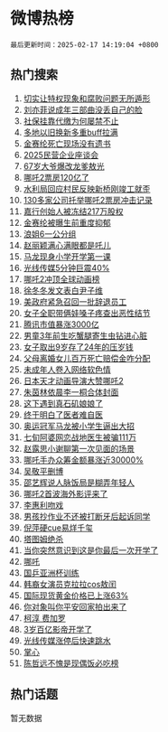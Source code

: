 # 微博热榜

`最后更新时间：2025-02-17 14:19:04 +0800`

## 热门搜索

1. [切实让特权现象和腐败问题无所遁形](https://m.weibo.cn/search?containerid=100103type%3D1%26t%3D10%26q%3D%23%E5%88%87%E5%AE%9E%E8%AE%A9%E7%89%B9%E6%9D%83%E7%8E%B0%E8%B1%A1%E5%92%8C%E8%85%90%E8%B4%A5%E9%97%AE%E9%A2%98%E6%97%A0%E6%89%80%E9%81%81%E5%BD%A2%23&stream_entry_id=51&isnewpage=1&extparam=seat%3D1%26stream_entry_id%3D51%26c_type%3D51%26pos%3D0%26cate%3D10103%26filter_type%3Drealtimehot%26dgr%3D0%26q%3D%2523%25E5%2588%2587%25E5%25AE%259E%25E8%25AE%25A9%25E7%2589%25B9%25E6%259D%2583%25E7%258E%25B0%25E8%25B1%25A1%25E5%2592%258C%25E8%2585%2590%25E8%25B4%25A5%25E9%2597%25AE%25E9%25A2%2598%25E6%2597%25A0%25E6%2589%2580%25E9%2581%2581%25E5%25BD%25A2%2523%26display_time%3D1739773143%26pre_seqid%3D17397731432790349841509)
1. [刘亦菲说成年三部曲没丢自己的脸](https://m.weibo.cn/search?containerid=100103type%3D1%26t%3D10%26q%3D%23%E5%88%98%E4%BA%A6%E8%8F%B2%E8%AF%B4%E6%88%90%E5%B9%B4%E4%B8%89%E9%83%A8%E6%9B%B2%E6%B2%A1%E4%B8%A2%E8%87%AA%E5%B7%B1%E7%9A%84%E8%84%B8%23&stream_entry_id=31&isnewpage=1&extparam=seat%3D1%26band_rank%3D1%26c_type%3D31%26pos%3D0%26cate%3D5001%26stream_entry_id%3D31%26lcate%3D5001%26realpos%3D1%26flag%3D1%26q%3D%2523%25E5%2588%2598%25E4%25BA%25A6%25E8%258F%25B2%25E8%25AF%25B4%25E6%2588%2590%25E5%25B9%25B4%25E4%25B8%2589%25E9%2583%25A8%25E6%259B%25B2%25E6%25B2%25A1%25E4%25B8%25A2%25E8%2587%25AA%25E5%25B7%25B1%25E7%259A%2584%25E8%2584%25B8%2523%26dgr%3D0%26filter_type%3Drealtimehot%26display_time%3D1739773143%26pre_seqid%3D17397731432790349841509)
1. [社保挂靠代缴为何屡禁不止](https://m.weibo.cn/search?containerid=100103type%3D1%26t%3D10%26q%3D%23%E7%A4%BE%E4%BF%9D%E6%8C%82%E9%9D%A0%E4%BB%A3%E7%BC%B4%E4%B8%BA%E4%BD%95%E5%B1%A1%E7%A6%81%E4%B8%8D%E6%AD%A2%23&stream_entry_id=31&isnewpage=1&extparam=seat%3D1%26band_rank%3D2%26c_type%3D31%26pos%3D1%26cate%3D5001%26stream_entry_id%3D31%26lcate%3D5001%26realpos%3D2%26flag%3D0%26q%3D%2523%25E7%25A4%25BE%25E4%25BF%259D%25E6%258C%2582%25E9%259D%25A0%25E4%25BB%25A3%25E7%25BC%25B4%25E4%25B8%25BA%25E4%25BD%2595%25E5%25B1%25A1%25E7%25A6%2581%25E4%25B8%258D%25E6%25AD%25A2%2523%26dgr%3D0%26filter_type%3Drealtimehot%26display_time%3D1739773143%26pre_seqid%3D17397731432790349841509)
1. [多地以旧换新多重buff拉满](https://m.weibo.cn/search?containerid=100103type%3D1%26t%3D10%26q%3D%23%E5%A4%9A%E5%9C%B0%E4%BB%A5%E6%97%A7%E6%8D%A2%E6%96%B0%E5%A4%9A%E9%87%8Dbuff%E6%8B%89%E6%BB%A1%23&stream_entry_id=31&isnewpage=1&extparam=seat%3D1%26band_rank%3D3%26c_type%3D31%26pos%3D2%26cate%3D5001%26stream_entry_id%3D31%26lcate%3D5001%26realpos%3D3%26flag%3D0%26q%3D%2523%25E5%25A4%259A%25E5%259C%25B0%25E4%25BB%25A5%25E6%2597%25A7%25E6%258D%25A2%25E6%2596%25B0%25E5%25A4%259A%25E9%2587%258Dbuff%25E6%258B%2589%25E6%25BB%25A1%2523%26dgr%3D0%26filter_type%3Drealtimehot%26display_time%3D1739773143%26pre_seqid%3D17397731432790349841509)
1. [金赛纶死亡现场没有遗书](https://m.weibo.cn/search?containerid=100103type%3D1%26t%3D10%26q%3D%23%E9%87%91%E8%B5%9B%E7%BA%B6%E6%AD%BB%E4%BA%A1%E7%8E%B0%E5%9C%BA%E6%B2%A1%E6%9C%89%E9%81%97%E4%B9%A6%23&stream_entry_id=31&isnewpage=1&extparam=seat%3D1%26band_rank%3D4%26c_type%3D31%26pos%3D3%26cate%3D5001%26stream_entry_id%3D31%26lcate%3D5001%26realpos%3D4%26flag%3D1%26q%3D%2523%25E9%2587%2591%25E8%25B5%259B%25E7%25BA%25B6%25E6%25AD%25BB%25E4%25BA%25A1%25E7%258E%25B0%25E5%259C%25BA%25E6%25B2%25A1%25E6%259C%2589%25E9%2581%2597%25E4%25B9%25A6%2523%26dgr%3D0%26filter_type%3Drealtimehot%26display_time%3D1739773143%26pre_seqid%3D17397731432790349841509)
1. [2025民营企业座谈会](https://m.weibo.cn/search?containerid=100103type%3D1%26t%3D10%26q%3D%232025%E6%B0%91%E8%90%A5%E4%BC%81%E4%B8%9A%E5%BA%A7%E8%B0%88%E4%BC%9A%23&stream_entry_id=31&isnewpage=1&extparam=seat%3D1%26band_rank%3D5%26c_type%3D31%26pos%3D4%26cate%3D5001%26stream_entry_id%3D31%26lcate%3D5001%26realpos%3D5%26flag%3D0%26q%3D%25232025%25E6%25B0%2591%25E8%2590%25A5%25E4%25BC%2581%25E4%25B8%259A%25E5%25BA%25A7%25E8%25B0%2588%25E4%25BC%259A%2523%26dgr%3D0%26filter_type%3Drealtimehot%26display_time%3D1739773143%26pre_seqid%3D17397731432790349841509)
1. [67岁大爷爆改龙爹敖光](https://m.weibo.cn/search?containerid=100103type%3D1%26t%3D10%26q%3D%2367%E5%B2%81%E5%A4%A7%E7%88%B7%E7%88%86%E6%94%B9%E9%BE%99%E7%88%B9%E6%95%96%E5%85%89%23&stream_entry_id=31&isnewpage=1&extparam=seat%3D1%26band_rank%3D6%26c_type%3D31%26pos%3D5%26cate%3D5001%26stream_entry_id%3D31%26lcate%3D5001%26realpos%3D6%26flag%3D0%26q%3D%252367%25E5%25B2%2581%25E5%25A4%25A7%25E7%2588%25B7%25E7%2588%2586%25E6%2594%25B9%25E9%25BE%2599%25E7%2588%25B9%25E6%2595%2596%25E5%2585%2589%2523%26dgr%3D0%26filter_type%3Drealtimehot%26display_time%3D1739773143%26pre_seqid%3D17397731432790349841509)
1. [哪吒2票房120亿了](https://m.weibo.cn/search?containerid=100103type%3D1%26t%3D10%26q%3D%23%E5%93%AA%E5%90%922%E7%A5%A8%E6%88%BF120%E4%BA%BF%E4%BA%86%23&stream_entry_id=31&isnewpage=1&extparam=seat%3D1%26band_rank%3D7%26c_type%3D31%26pos%3D6%26cate%3D5001%26stream_entry_id%3D31%26lcate%3D5001%26realpos%3D7%26flag%3D2%26q%3D%2523%25E5%2593%25AA%25E5%2590%25922%25E7%25A5%25A8%25E6%2588%25BF120%25E4%25BA%25BF%25E4%25BA%2586%2523%26dgr%3D0%26filter_type%3Drealtimehot%26display_time%3D1739773143%26pre_seqid%3D17397731432790349841509)
1. [水利局回应村民反映新桥刚竣工就歪](https://m.weibo.cn/search?containerid=100103type%3D1%26t%3D10%26q%3D%23%E6%B0%B4%E5%88%A9%E5%B1%80%E5%9B%9E%E5%BA%94%E6%9D%91%E6%B0%91%E5%8F%8D%E6%98%A0%E6%96%B0%E6%A1%A5%E5%88%9A%E7%AB%A3%E5%B7%A5%E5%B0%B1%E6%AD%AA%23&stream_entry_id=31&isnewpage=1&extparam=seat%3D1%26band_rank%3D8%26c_type%3D31%26pos%3D7%26cate%3D5001%26stream_entry_id%3D31%26lcate%3D5001%26realpos%3D8%26flag%3D1%26q%3D%2523%25E6%25B0%25B4%25E5%2588%25A9%25E5%25B1%2580%25E5%259B%259E%25E5%25BA%2594%25E6%259D%2591%25E6%25B0%2591%25E5%258F%258D%25E6%2598%25A0%25E6%2596%25B0%25E6%25A1%25A5%25E5%2588%259A%25E7%25AB%25A3%25E5%25B7%25A5%25E5%25B0%25B1%25E6%25AD%25AA%2523%26dgr%3D0%26filter_type%3Drealtimehot%26display_time%3D1739773143%26pre_seqid%3D17397731432790349841509)
1. [130多家公司托举哪吒2票房冲击记录](https://m.weibo.cn/search?containerid=100103type%3D1%26t%3D10%26q%3D%23130%E5%A4%9A%E5%AE%B6%E5%85%AC%E5%8F%B8%E6%89%98%E4%B8%BE%E5%93%AA%E5%90%922%E7%A5%A8%E6%88%BF%E5%86%B2%E5%87%BB%E8%AE%B0%E5%BD%95%23&stream_entry_id=31&isnewpage=1&extparam=seat%3D1%26band_rank%3D9%26c_type%3D31%26pos%3D8%26cate%3D5001%26stream_entry_id%3D31%26lcate%3D5001%26realpos%3D9%26flag%3D0%26q%3D%2523130%25E5%25A4%259A%25E5%25AE%25B6%25E5%2585%25AC%25E5%258F%25B8%25E6%2589%2598%25E4%25B8%25BE%25E5%2593%25AA%25E5%2590%25922%25E7%25A5%25A8%25E6%2588%25BF%25E5%2586%25B2%25E5%2587%25BB%25E8%25AE%25B0%25E5%25BD%2595%2523%26dgr%3D0%26filter_type%3Drealtimehot%26display_time%3D1739773143%26pre_seqid%3D17397731432790349841509)
1. [嘉行创始人被冻结217万股权](https://m.weibo.cn/search?containerid=100103type%3D1%26t%3D10%26q%3D%23%E5%98%89%E8%A1%8C%E5%88%9B%E5%A7%8B%E4%BA%BA%E8%A2%AB%E5%86%BB%E7%BB%93217%E4%B8%87%E8%82%A1%E6%9D%83%23&stream_entry_id=31&isnewpage=1&extparam=seat%3D1%26band_rank%3D10%26c_type%3D31%26pos%3D9%26cate%3D5001%26stream_entry_id%3D31%26lcate%3D5001%26realpos%3D10%26flag%3D0%26q%3D%2523%25E5%2598%2589%25E8%25A1%258C%25E5%2588%259B%25E5%25A7%258B%25E4%25BA%25BA%25E8%25A2%25AB%25E5%2586%25BB%25E7%25BB%2593217%25E4%25B8%2587%25E8%2582%25A1%25E6%259D%2583%2523%26dgr%3D0%26filter_type%3Drealtimehot%26display_time%3D1739773143%26pre_seqid%3D17397731432790349841509)
1. [金赛纶被曝生前重度抑郁](https://m.weibo.cn/search?containerid=100103type%3D1%26t%3D10%26q%3D%23%E9%87%91%E8%B5%9B%E7%BA%B6%E8%A2%AB%E6%9B%9D%E7%94%9F%E5%89%8D%E9%87%8D%E5%BA%A6%E6%8A%91%E9%83%81%23&stream_entry_id=31&isnewpage=1&extparam=seat%3D1%26band_rank%3D11%26c_type%3D31%26pos%3D10%26cate%3D5001%26stream_entry_id%3D31%26lcate%3D5001%26realpos%3D11%26flag%3D2%26q%3D%2523%25E9%2587%2591%25E8%25B5%259B%25E7%25BA%25B6%25E8%25A2%25AB%25E6%259B%259D%25E7%2594%259F%25E5%2589%258D%25E9%2587%258D%25E5%25BA%25A6%25E6%258A%2591%25E9%2583%2581%2523%26dgr%3D0%26filter_type%3Drealtimehot%26display_time%3D1739773143%26pre_seqid%3D17397731432790349841509)
1. [浪姐6一公分组](https://m.weibo.cn/search?containerid=100103type%3D1%26t%3D10%26q%3D%23%E6%B5%AA%E5%A7%906%E4%B8%80%E5%85%AC%E5%88%86%E7%BB%84%23&stream_entry_id=31&isnewpage=1&extparam=seat%3D1%26band_rank%3D12%26c_type%3D31%26pos%3D11%26cate%3D5001%26stream_entry_id%3D31%26lcate%3D5001%26realpos%3D12%26flag%3D1%26q%3D%2523%25E6%25B5%25AA%25E5%25A7%25906%25E4%25B8%2580%25E5%2585%25AC%25E5%2588%2586%25E7%25BB%2584%2523%26dgr%3D0%26filter_type%3Drealtimehot%26display_time%3D1739773143%26pre_seqid%3D17397731432790349841509)
1. [赵丽颖满心满眼都是吒儿](https://m.weibo.cn/search?containerid=100103type%3D1%26t%3D10%26q%3D%23%E8%B5%B5%E4%B8%BD%E9%A2%96%E6%BB%A1%E5%BF%83%E6%BB%A1%E7%9C%BC%E9%83%BD%E6%98%AF%E5%90%92%E5%84%BF%23&stream_entry_id=31&isnewpage=1&extparam=seat%3D1%26band_rank%3D13%26c_type%3D31%26pos%3D12%26cate%3D5001%26stream_entry_id%3D31%26lcate%3D5001%26realpos%3D13%26flag%3D0%26q%3D%2523%25E8%25B5%25B5%25E4%25B8%25BD%25E9%25A2%2596%25E6%25BB%25A1%25E5%25BF%2583%25E6%25BB%25A1%25E7%259C%25BC%25E9%2583%25BD%25E6%2598%25AF%25E5%2590%2592%25E5%2584%25BF%2523%26dgr%3D0%26filter_type%3Drealtimehot%26display_time%3D1739773143%26pre_seqid%3D17397731432790349841509)
1. [马龙现身小学开学第一课](https://m.weibo.cn/search?containerid=100103type%3D1%26t%3D10%26q%3D%23%E9%A9%AC%E9%BE%99%E7%8E%B0%E8%BA%AB%E5%B0%8F%E5%AD%A6%E5%BC%80%E5%AD%A6%E7%AC%AC%E4%B8%80%E8%AF%BE%23&stream_entry_id=31&isnewpage=1&extparam=seat%3D1%26band_rank%3D14%26c_type%3D31%26pos%3D13%26cate%3D5001%26stream_entry_id%3D31%26lcate%3D5001%26realpos%3D14%26flag%3D1%26q%3D%2523%25E9%25A9%25AC%25E9%25BE%2599%25E7%258E%25B0%25E8%25BA%25AB%25E5%25B0%258F%25E5%25AD%25A6%25E5%25BC%2580%25E5%25AD%25A6%25E7%25AC%25AC%25E4%25B8%2580%25E8%25AF%25BE%2523%26dgr%3D0%26filter_type%3Drealtimehot%26display_time%3D1739773143%26pre_seqid%3D17397731432790349841509)
1. [光线传媒5分钟巨震40%](https://m.weibo.cn/search?containerid=100103type%3D1%26t%3D10%26q%3D%23%E5%85%89%E7%BA%BF%E4%BC%A0%E5%AA%925%E5%88%86%E9%92%9F%E5%B7%A8%E9%9C%8740%25%23&stream_entry_id=31&isnewpage=1&extparam=seat%3D1%26band_rank%3D15%26c_type%3D31%26pos%3D14%26cate%3D5001%26stream_entry_id%3D31%26lcate%3D5001%26realpos%3D15%26flag%3D2%26q%3D%2523%25E5%2585%2589%25E7%25BA%25BF%25E4%25BC%25A0%25E5%25AA%25925%25E5%2588%2586%25E9%2592%259F%25E5%25B7%25A8%25E9%259C%258740%2525%2523%26dgr%3D0%26filter_type%3Drealtimehot%26display_time%3D1739773143%26pre_seqid%3D17397731432790349841509)
1. [哪吒2冲顶全球动画榜](https://m.weibo.cn/search?containerid=100103type%3D1%26t%3D10%26q%3D%23%E5%93%AA%E5%90%922%E5%86%B2%E9%A1%B6%E5%85%A8%E7%90%83%E5%8A%A8%E7%94%BB%E6%A6%9C%23&stream_entry_id=31&isnewpage=1&extparam=seat%3D1%26band_rank%3D16%26c_type%3D31%26pos%3D15%26cate%3D5001%26stream_entry_id%3D31%26lcate%3D5001%26realpos%3D16%26flag%3D2%26q%3D%2523%25E5%2593%25AA%25E5%2590%25922%25E5%2586%25B2%25E9%25A1%25B6%25E5%2585%25A8%25E7%2590%2583%25E5%258A%25A8%25E7%2594%25BB%25E6%25A6%259C%2523%26dgr%3D0%26filter_type%3Drealtimehot%26display_time%3D1739773143%26pre_seqid%3D17397731432790349841509)
1. [徐冬冬发文表白尹子维](https://m.weibo.cn/search?containerid=100103type%3D1%26t%3D10%26q%3D%E5%BE%90%E5%86%AC%E5%86%AC%E5%8F%91%E6%96%87%E8%A1%A8%E7%99%BD%E5%B0%B9%E5%AD%90%E7%BB%B4&stream_entry_id=31&isnewpage=1&extparam=seat%3D1%26band_rank%3D17%26c_type%3D31%26pos%3D16%26cate%3D5001%26stream_entry_id%3D31%26lcate%3D5001%26realpos%3D17%26flag%3D1%26q%3D%25E5%25BE%2590%25E5%2586%25AC%25E5%2586%25AC%25E5%258F%2591%25E6%2596%2587%25E8%25A1%25A8%25E7%2599%25BD%25E5%25B0%25B9%25E5%25AD%2590%25E7%25BB%25B4%26dgr%3D0%26filter_type%3Drealtimehot%26display_time%3D1739773143%26pre_seqid%3D17397731432790349841509)
1. [美政府紧急召回一批辞退员工](https://m.weibo.cn/search?containerid=100103type%3D1%26t%3D10%26q%3D%23%E7%BE%8E%E6%94%BF%E5%BA%9C%E7%B4%A7%E6%80%A5%E5%8F%AC%E5%9B%9E%E4%B8%80%E6%89%B9%E8%BE%9E%E9%80%80%E5%91%98%E5%B7%A5%23&stream_entry_id=31&isnewpage=1&extparam=seat%3D1%26band_rank%3D18%26c_type%3D31%26pos%3D17%26cate%3D5001%26stream_entry_id%3D31%26lcate%3D5001%26realpos%3D18%26flag%3D1%26q%3D%2523%25E7%25BE%258E%25E6%2594%25BF%25E5%25BA%259C%25E7%25B4%25A7%25E6%2580%25A5%25E5%258F%25AC%25E5%259B%259E%25E4%25B8%2580%25E6%2589%25B9%25E8%25BE%259E%25E9%2580%2580%25E5%2591%2598%25E5%25B7%25A5%2523%26dgr%3D0%26filter_type%3Drealtimehot%26display_time%3D1739773143%26pre_seqid%3D17397731432790349841509)
1. [女子全职带俩娃嗓子疼查出恶性结节](https://m.weibo.cn/search?containerid=100103type%3D1%26t%3D10%26q%3D%23%E5%A5%B3%E5%AD%90%E5%85%A8%E8%81%8C%E5%B8%A6%E4%BF%A9%E5%A8%83%E5%97%93%E5%AD%90%E7%96%BC%E6%9F%A5%E5%87%BA%E6%81%B6%E6%80%A7%E7%BB%93%E8%8A%82%23&stream_entry_id=31&isnewpage=1&extparam=seat%3D1%26band_rank%3D19%26c_type%3D31%26pos%3D18%26cate%3D5001%26stream_entry_id%3D31%26lcate%3D5001%26realpos%3D19%26flag%3D1%26q%3D%2523%25E5%25A5%25B3%25E5%25AD%2590%25E5%2585%25A8%25E8%2581%258C%25E5%25B8%25A6%25E4%25BF%25A9%25E5%25A8%2583%25E5%2597%2593%25E5%25AD%2590%25E7%2596%25BC%25E6%259F%25A5%25E5%2587%25BA%25E6%2581%25B6%25E6%2580%25A7%25E7%25BB%2593%25E8%258A%2582%2523%26dgr%3D0%26filter_type%3Drealtimehot%26display_time%3D1739773143%26pre_seqid%3D17397731432790349841509)
1. [腾讯市值暴涨3000亿](https://m.weibo.cn/search?containerid=100103type%3D1%26t%3D10%26q%3D%23%E8%85%BE%E8%AE%AF%E5%B8%82%E5%80%BC%E6%9A%B4%E6%B6%A83000%E4%BA%BF%23&stream_entry_id=31&isnewpage=1&extparam=seat%3D1%26band_rank%3D20%26c_type%3D31%26pos%3D19%26cate%3D5001%26stream_entry_id%3D31%26lcate%3D5001%26realpos%3D20%26flag%3D0%26q%3D%2523%25E8%2585%25BE%25E8%25AE%25AF%25E5%25B8%2582%25E5%2580%25BC%25E6%259A%25B4%25E6%25B6%25A83000%25E4%25BA%25BF%2523%26dgr%3D0%26filter_type%3Drealtimehot%26display_time%3D1739773143%26pre_seqid%3D17397731432790349841509)
1. [男童3年前生吃蟹腿寄生虫钻进心脏](https://m.weibo.cn/search?containerid=100103type%3D1%26t%3D10%26q%3D%23%E7%94%B7%E7%AB%A53%E5%B9%B4%E5%89%8D%E7%94%9F%E5%90%83%E8%9F%B9%E8%85%BF%E5%AF%84%E7%94%9F%E8%99%AB%E9%92%BB%E8%BF%9B%E5%BF%83%E8%84%8F%23&stream_entry_id=31&isnewpage=1&extparam=seat%3D1%26band_rank%3D21%26c_type%3D31%26pos%3D20%26cate%3D5001%26stream_entry_id%3D31%26lcate%3D5001%26realpos%3D21%26flag%3D1%26q%3D%2523%25E7%2594%25B7%25E7%25AB%25A53%25E5%25B9%25B4%25E5%2589%258D%25E7%2594%259F%25E5%2590%2583%25E8%259F%25B9%25E8%2585%25BF%25E5%25AF%2584%25E7%2594%259F%25E8%2599%25AB%25E9%2592%25BB%25E8%25BF%259B%25E5%25BF%2583%25E8%2584%258F%2523%26dgr%3D0%26filter_type%3Drealtimehot%26display_time%3D1739773143%26pre_seqid%3D17397731432790349841509)
1. [女子取出9岁存了24年的压岁钱](https://m.weibo.cn/search?containerid=100103type%3D1%26t%3D10%26q%3D%23%E5%A5%B3%E5%AD%90%E5%8F%96%E5%87%BA9%E5%B2%81%E5%AD%98%E4%BA%8624%E5%B9%B4%E7%9A%84%E5%8E%8B%E5%B2%81%E9%92%B1%23&stream_entry_id=31&isnewpage=1&extparam=seat%3D1%26band_rank%3D22%26c_type%3D31%26pos%3D21%26cate%3D5001%26stream_entry_id%3D31%26lcate%3D5001%26realpos%3D22%26flag%3D2%26q%3D%2523%25E5%25A5%25B3%25E5%25AD%2590%25E5%258F%2596%25E5%2587%25BA9%25E5%25B2%2581%25E5%25AD%2598%25E4%25BA%258624%25E5%25B9%25B4%25E7%259A%2584%25E5%258E%258B%25E5%25B2%2581%25E9%2592%25B1%2523%26dgr%3D0%26filter_type%3Drealtimehot%26display_time%3D1739773143%26pre_seqid%3D17397731432790349841509)
1. [父母离婚女儿百万死亡赔偿金咋分配](https://m.weibo.cn/search?containerid=100103type%3D1%26t%3D10%26q%3D%23%E7%88%B6%E6%AF%8D%E7%A6%BB%E5%A9%9A%E5%A5%B3%E5%84%BF%E7%99%BE%E4%B8%87%E6%AD%BB%E4%BA%A1%E8%B5%94%E5%81%BF%E9%87%91%E5%92%8B%E5%88%86%E9%85%8D%23&stream_entry_id=31&isnewpage=1&extparam=seat%3D1%26band_rank%3D23%26c_type%3D31%26pos%3D22%26cate%3D5001%26stream_entry_id%3D31%26lcate%3D5001%26realpos%3D23%26flag%3D1%26q%3D%2523%25E7%2588%25B6%25E6%25AF%258D%25E7%25A6%25BB%25E5%25A9%259A%25E5%25A5%25B3%25E5%2584%25BF%25E7%2599%25BE%25E4%25B8%2587%25E6%25AD%25BB%25E4%25BA%25A1%25E8%25B5%2594%25E5%2581%25BF%25E9%2587%2591%25E5%2592%258B%25E5%2588%2586%25E9%2585%258D%2523%26dgr%3D0%26filter_type%3Drealtimehot%26display_time%3D1739773143%26pre_seqid%3D17397731432790349841509)
1. [未成年人卷入网络软色情](https://m.weibo.cn/search?containerid=100103type%3D1%26t%3D10%26q%3D%23%E6%9C%AA%E6%88%90%E5%B9%B4%E4%BA%BA%E5%8D%B7%E5%85%A5%E7%BD%91%E7%BB%9C%E8%BD%AF%E8%89%B2%E6%83%85%23&stream_entry_id=31&isnewpage=1&extparam=seat%3D1%26band_rank%3D24%26c_type%3D31%26pos%3D23%26cate%3D5001%26stream_entry_id%3D31%26lcate%3D5001%26realpos%3D24%26flag%3D0%26q%3D%2523%25E6%259C%25AA%25E6%2588%2590%25E5%25B9%25B4%25E4%25BA%25BA%25E5%258D%25B7%25E5%2585%25A5%25E7%25BD%2591%25E7%25BB%259C%25E8%25BD%25AF%25E8%2589%25B2%25E6%2583%2585%2523%26dgr%3D0%26filter_type%3Drealtimehot%26display_time%3D1739773143%26pre_seqid%3D17397731432790349841509)
1. [日本天才动画导演大赞哪吒2](https://m.weibo.cn/search?containerid=100103type%3D1%26t%3D10%26q%3D%23%E6%97%A5%E6%9C%AC%E5%A4%A9%E6%89%8D%E5%8A%A8%E7%94%BB%E5%AF%BC%E6%BC%94%E5%A4%A7%E8%B5%9E%E5%93%AA%E5%90%922%23&stream_entry_id=31&isnewpage=1&extparam=seat%3D1%26band_rank%3D25%26c_type%3D31%26pos%3D24%26cate%3D5001%26stream_entry_id%3D31%26lcate%3D5001%26realpos%3D25%26flag%3D1%26q%3D%2523%25E6%2597%25A5%25E6%259C%25AC%25E5%25A4%25A9%25E6%2589%258D%25E5%258A%25A8%25E7%2594%25BB%25E5%25AF%25BC%25E6%25BC%2594%25E5%25A4%25A7%25E8%25B5%259E%25E5%2593%25AA%25E5%2590%25922%2523%26dgr%3D0%26filter_type%3Drealtimehot%26display_time%3D1739773143%26pre_seqid%3D17397731432790349841509)
1. [朱茵林依晨李一桐合体封面](https://m.weibo.cn/search?containerid=100103type%3D1%26t%3D10%26q%3D%23%E6%9C%B1%E8%8C%B5%E6%9E%97%E4%BE%9D%E6%99%A8%E6%9D%8E%E4%B8%80%E6%A1%90%E5%90%88%E4%BD%93%E5%B0%81%E9%9D%A2%23&stream_entry_id=31&isnewpage=1&extparam=seat%3D1%26band_rank%3D26%26c_type%3D31%26pos%3D25%26cate%3D5001%26stream_entry_id%3D31%26lcate%3D5001%26realpos%3D26%26flag%3D1%26q%3D%2523%25E6%259C%25B1%25E8%258C%25B5%25E6%259E%2597%25E4%25BE%259D%25E6%2599%25A8%25E6%259D%258E%25E4%25B8%2580%25E6%25A1%2590%25E5%2590%2588%25E4%25BD%2593%25E5%25B0%2581%25E9%259D%25A2%2523%26dgr%3D0%26filter_type%3Drealtimehot%26display_time%3D1739773143%26pre_seqid%3D17397731432790349841509)
1. [这下遇到真石矶娘娘了](https://m.weibo.cn/search?containerid=100103type%3D1%26t%3D10%26q%3D%23%E8%BF%99%E4%B8%8B%E9%81%87%E5%88%B0%E7%9C%9F%E7%9F%B3%E7%9F%B6%E5%A8%98%E5%A8%98%E4%BA%86%23&stream_entry_id=31&isnewpage=1&extparam=seat%3D1%26band_rank%3D27%26c_type%3D31%26pos%3D26%26cate%3D5001%26stream_entry_id%3D31%26lcate%3D5001%26realpos%3D27%26flag%3D1%26q%3D%2523%25E8%25BF%2599%25E4%25B8%258B%25E9%2581%2587%25E5%2588%25B0%25E7%259C%259F%25E7%259F%25B3%25E7%259F%25B6%25E5%25A8%2598%25E5%25A8%2598%25E4%25BA%2586%2523%26dgr%3D0%26filter_type%3Drealtimehot%26display_time%3D1739773143%26pre_seqid%3D17397731432790349841509)
1. [终于明白了医者难自医](https://m.weibo.cn/search?containerid=100103type%3D1%26t%3D10%26q%3D%E7%BB%88%E4%BA%8E%E6%98%8E%E7%99%BD%E4%BA%86%E5%8C%BB%E8%80%85%E9%9A%BE%E8%87%AA%E5%8C%BB&stream_entry_id=31&isnewpage=1&extparam=seat%3D1%26band_rank%3D28%26c_type%3D31%26pos%3D27%26cate%3D5001%26stream_entry_id%3D31%26lcate%3D5001%26realpos%3D28%26flag%3D1%26q%3D%25E7%25BB%2588%25E4%25BA%258E%25E6%2598%258E%25E7%2599%25BD%25E4%25BA%2586%25E5%258C%25BB%25E8%2580%2585%25E9%259A%25BE%25E8%2587%25AA%25E5%258C%25BB%26dgr%3D0%26filter_type%3Drealtimehot%26display_time%3D1739773143%26pre_seqid%3D17397731432790349841509)
1. [奥运冠军马龙被小学生逼出大招](https://m.weibo.cn/search?containerid=100103type%3D1%26t%3D10%26q%3D%23%E5%A5%A5%E8%BF%90%E5%86%A0%E5%86%9B%E9%A9%AC%E9%BE%99%E8%A2%AB%E5%B0%8F%E5%AD%A6%E7%94%9F%E9%80%BC%E5%87%BA%E5%A4%A7%E6%8B%9B%23&stream_entry_id=31&isnewpage=1&extparam=seat%3D1%26band_rank%3D29%26c_type%3D31%26pos%3D28%26cate%3D5001%26stream_entry_id%3D31%26lcate%3D5001%26realpos%3D29%26flag%3D1%26q%3D%2523%25E5%25A5%25A5%25E8%25BF%2590%25E5%2586%25A0%25E5%2586%259B%25E9%25A9%25AC%25E9%25BE%2599%25E8%25A2%25AB%25E5%25B0%258F%25E5%25AD%25A6%25E7%2594%259F%25E9%2580%25BC%25E5%2587%25BA%25E5%25A4%25A7%25E6%258B%259B%2523%26dgr%3D0%26filter_type%3Drealtimehot%26display_time%3D1739773143%26pre_seqid%3D17397731432790349841509)
1. [七旬阿婆网恋战地医生被骗111万](https://m.weibo.cn/search?containerid=100103type%3D1%26t%3D10%26q%3D%23%E4%B8%83%E6%97%AC%E9%98%BF%E5%A9%86%E7%BD%91%E6%81%8B%E6%88%98%E5%9C%B0%E5%8C%BB%E7%94%9F%E8%A2%AB%E9%AA%97111%E4%B8%87%23&stream_entry_id=31&isnewpage=1&extparam=seat%3D1%26band_rank%3D30%26c_type%3D31%26pos%3D29%26cate%3D5001%26stream_entry_id%3D31%26lcate%3D5001%26realpos%3D30%26flag%3D0%26q%3D%2523%25E4%25B8%2583%25E6%2597%25AC%25E9%2598%25BF%25E5%25A9%2586%25E7%25BD%2591%25E6%2581%258B%25E6%2588%2598%25E5%259C%25B0%25E5%258C%25BB%25E7%2594%259F%25E8%25A2%25AB%25E9%25AA%2597111%25E4%25B8%2587%2523%26dgr%3D0%26filter_type%3Drealtimehot%26display_time%3D1739773143%26pre_seqid%3D17397731432790349841509)
1. [赵露思小谢聊第一次见面的场景](https://m.weibo.cn/search?containerid=100103type%3D1%26t%3D10%26q%3D%23%E8%B5%B5%E9%9C%B2%E6%80%9D%E5%B0%8F%E8%B0%A2%E8%81%8A%E7%AC%AC%E4%B8%80%E6%AC%A1%E8%A7%81%E9%9D%A2%E7%9A%84%E5%9C%BA%E6%99%AF%23&stream_entry_id=31&isnewpage=1&extparam=seat%3D1%26band_rank%3D31%26c_type%3D31%26pos%3D30%26cate%3D5001%26stream_entry_id%3D31%26lcate%3D5001%26realpos%3D31%26flag%3D1%26q%3D%2523%25E8%25B5%25B5%25E9%259C%25B2%25E6%2580%259D%25E5%25B0%258F%25E8%25B0%25A2%25E8%2581%258A%25E7%25AC%25AC%25E4%25B8%2580%25E6%25AC%25A1%25E8%25A7%2581%25E9%259D%25A2%25E7%259A%2584%25E5%259C%25BA%25E6%2599%25AF%2523%26dgr%3D0%26filter_type%3Drealtimehot%26display_time%3D1739773143%26pre_seqid%3D17397731432790349841509)
1. [哪吒手办众筹金额暴涨近30000%](https://m.weibo.cn/search?containerid=100103type%3D1%26t%3D10%26q%3D%23%E5%93%AA%E5%90%92%E6%89%8B%E5%8A%9E%E4%BC%97%E7%AD%B9%E9%87%91%E9%A2%9D%E6%9A%B4%E6%B6%A8%E8%BF%9130000%25%23&stream_entry_id=31&isnewpage=1&extparam=seat%3D1%26band_rank%3D32%26c_type%3D31%26pos%3D31%26cate%3D5001%26stream_entry_id%3D31%26lcate%3D5001%26realpos%3D32%26flag%3D1%26q%3D%2523%25E5%2593%25AA%25E5%2590%2592%25E6%2589%258B%25E5%258A%259E%25E4%25BC%2597%25E7%25AD%25B9%25E9%2587%2591%25E9%25A2%259D%25E6%259A%25B4%25E6%25B6%25A8%25E8%25BF%259130000%2525%2523%26dgr%3D0%26filter_type%3Drealtimehot%26display_time%3D1739773143%26pre_seqid%3D17397731432790349841509)
1. [吴敬平删博](https://m.weibo.cn/search?containerid=100103type%3D1%26t%3D10%26q%3D%23%E5%90%B4%E6%95%AC%E5%B9%B3%E5%88%A0%E5%8D%9A%23&stream_entry_id=31&isnewpage=1&extparam=seat%3D1%26band_rank%3D33%26c_type%3D31%26pos%3D32%26cate%3D5001%26stream_entry_id%3D31%26lcate%3D5001%26realpos%3D33%26flag%3D0%26q%3D%2523%25E5%2590%25B4%25E6%2595%25AC%25E5%25B9%25B3%25E5%2588%25A0%25E5%258D%259A%2523%26dgr%3D0%26filter_type%3Drealtimehot%26display_time%3D1739773143%26pre_seqid%3D17397731432790349841509)
1. [邵艺辉说人脉饭局是糊弄年轻人](https://m.weibo.cn/search?containerid=100103type%3D1%26t%3D10%26q%3D%23%E9%82%B5%E8%89%BA%E8%BE%89%E8%AF%B4%E4%BA%BA%E8%84%89%E9%A5%AD%E5%B1%80%E6%98%AF%E7%B3%8A%E5%BC%84%E5%B9%B4%E8%BD%BB%E4%BA%BA%23&stream_entry_id=31&isnewpage=1&extparam=seat%3D1%26band_rank%3D34%26c_type%3D31%26pos%3D33%26cate%3D5001%26stream_entry_id%3D31%26lcate%3D5001%26realpos%3D34%26flag%3D0%26q%3D%2523%25E9%2582%25B5%25E8%2589%25BA%25E8%25BE%2589%25E8%25AF%25B4%25E4%25BA%25BA%25E8%2584%2589%25E9%25A5%25AD%25E5%25B1%2580%25E6%2598%25AF%25E7%25B3%258A%25E5%25BC%2584%25E5%25B9%25B4%25E8%25BD%25BB%25E4%25BA%25BA%2523%26dgr%3D0%26filter_type%3Drealtimehot%26display_time%3D1739773143%26pre_seqid%3D17397731432790349841509)
1. [哪吒2首波海外影评来了](https://m.weibo.cn/search?containerid=100103type%3D1%26t%3D10%26q%3D%23%E5%93%AA%E5%90%922%E9%A6%96%E6%B3%A2%E6%B5%B7%E5%A4%96%E5%BD%B1%E8%AF%84%E6%9D%A5%E4%BA%86%23&stream_entry_id=31&isnewpage=1&extparam=seat%3D1%26band_rank%3D35%26c_type%3D31%26pos%3D34%26cate%3D5001%26stream_entry_id%3D31%26lcate%3D5001%26realpos%3D35%26flag%3D0%26q%3D%2523%25E5%2593%25AA%25E5%2590%25922%25E9%25A6%2596%25E6%25B3%25A2%25E6%25B5%25B7%25E5%25A4%2596%25E5%25BD%25B1%25E8%25AF%2584%25E6%259D%25A5%25E4%25BA%2586%2523%26dgr%3D0%26filter_type%3Drealtimehot%26display_time%3D1739773143%26pre_seqid%3D17397731432790349841509)
1. [李惠利吻戏](https://m.weibo.cn/search?containerid=100103type%3D1%26t%3D10%26q%3D%E6%9D%8E%E6%83%A0%E5%88%A9%E5%90%BB%E6%88%8F&stream_entry_id=31&isnewpage=1&extparam=seat%3D1%26band_rank%3D36%26c_type%3D31%26pos%3D35%26cate%3D5001%26stream_entry_id%3D31%26lcate%3D5001%26realpos%3D36%26flag%3D0%26q%3D%25E6%259D%258E%25E6%2583%25A0%25E5%2588%25A9%25E5%2590%25BB%25E6%2588%258F%26dgr%3D0%26filter_type%3Drealtimehot%26display_time%3D1739773143%26pre_seqid%3D17397731432790349841509)
1. [男孩抄作业不还被打断牙后起诉同学](https://m.weibo.cn/search?containerid=100103type%3D1%26t%3D10%26q%3D%23%E7%94%B7%E5%AD%A9%E6%8A%84%E4%BD%9C%E4%B8%9A%E4%B8%8D%E8%BF%98%E8%A2%AB%E6%89%93%E6%96%AD%E7%89%99%E5%90%8E%E8%B5%B7%E8%AF%89%E5%90%8C%E5%AD%A6%23&stream_entry_id=31&isnewpage=1&extparam=seat%3D1%26band_rank%3D37%26c_type%3D31%26pos%3D36%26cate%3D5001%26stream_entry_id%3D31%26lcate%3D5001%26realpos%3D37%26flag%3D0%26q%3D%2523%25E7%2594%25B7%25E5%25AD%25A9%25E6%258A%2584%25E4%25BD%259C%25E4%25B8%259A%25E4%25B8%258D%25E8%25BF%2598%25E8%25A2%25AB%25E6%2589%2593%25E6%2596%25AD%25E7%2589%2599%25E5%2590%258E%25E8%25B5%25B7%25E8%25AF%2589%25E5%2590%258C%25E5%25AD%25A6%2523%26dgr%3D0%26filter_type%3Drealtimehot%26display_time%3D1739773143%26pre_seqid%3D17397731432790349841509)
1. [倪萍硬cue易烊千玺](https://m.weibo.cn/search?containerid=100103type%3D1%26t%3D10%26q%3D%23%E5%80%AA%E8%90%8D%E7%A1%ACcue%E6%98%93%E7%83%8A%E5%8D%83%E7%8E%BA%23&stream_entry_id=31&isnewpage=1&extparam=seat%3D1%26band_rank%3D38%26c_type%3D31%26pos%3D37%26cate%3D5001%26stream_entry_id%3D31%26lcate%3D5001%26realpos%3D38%26flag%3D0%26q%3D%2523%25E5%2580%25AA%25E8%2590%258D%25E7%25A1%25ACcue%25E6%2598%2593%25E7%2583%258A%25E5%258D%2583%25E7%258E%25BA%2523%26dgr%3D0%26filter_type%3Drealtimehot%26display_time%3D1739773143%26pre_seqid%3D17397731432790349841509)
1. [塔图姆绝杀](https://m.weibo.cn/search?containerid=100103type%3D1%26t%3D10%26q%3D%E5%A1%94%E5%9B%BE%E5%A7%86%E7%BB%9D%E6%9D%80&stream_entry_id=31&isnewpage=1&extparam=seat%3D1%26band_rank%3D39%26c_type%3D31%26pos%3D38%26cate%3D5001%26stream_entry_id%3D31%26lcate%3D5001%26realpos%3D39%26flag%3D1%26q%3D%25E5%25A1%2594%25E5%259B%25BE%25E5%25A7%2586%25E7%25BB%259D%25E6%259D%2580%26dgr%3D0%26filter_type%3Drealtimehot%26display_time%3D1739773143%26pre_seqid%3D17397731432790349841509)
1. [当你突然意识到这是你最后一次开学了](https://m.weibo.cn/search?containerid=100103type%3D1%26t%3D10%26q%3D%E5%BD%93%E4%BD%A0%E7%AA%81%E7%84%B6%E6%84%8F%E8%AF%86%E5%88%B0%E8%BF%99%E6%98%AF%E4%BD%A0%E6%9C%80%E5%90%8E%E4%B8%80%E6%AC%A1%E5%BC%80%E5%AD%A6%E4%BA%86&stream_entry_id=31&isnewpage=1&extparam=seat%3D1%26band_rank%3D40%26c_type%3D31%26pos%3D39%26cate%3D5001%26stream_entry_id%3D31%26lcate%3D5001%26realpos%3D40%26flag%3D1%26q%3D%25E5%25BD%2593%25E4%25BD%25A0%25E7%25AA%2581%25E7%2584%25B6%25E6%2584%258F%25E8%25AF%2586%25E5%2588%25B0%25E8%25BF%2599%25E6%2598%25AF%25E4%25BD%25A0%25E6%259C%2580%25E5%2590%258E%25E4%25B8%2580%25E6%25AC%25A1%25E5%25BC%2580%25E5%25AD%25A6%25E4%25BA%2586%26dgr%3D0%26filter_type%3Drealtimehot%26display_time%3D1739773143%26pre_seqid%3D17397731432790349841509)
1. [哪吒](https://m.weibo.cn/search?containerid=100103type%3D1%26t%3D10%26q%3D%E5%93%AA%E5%90%92&stream_entry_id=31&isnewpage=1&extparam=seat%3D1%26band_rank%3D41%26c_type%3D31%26pos%3D40%26cate%3D5001%26stream_entry_id%3D31%26lcate%3D5001%26realpos%3D41%26flag%3D0%26q%3D%25E5%2593%25AA%25E5%2590%2592%26dgr%3D0%26filter_type%3Drealtimehot%26display_time%3D1739773143%26pre_seqid%3D17397731432790349841509)
1. [国乒亚洲杯训练](https://m.weibo.cn/search?containerid=100103type%3D1%26t%3D10%26q%3D%23%E5%9B%BD%E4%B9%92%E4%BA%9A%E6%B4%B2%E6%9D%AF%E8%AE%AD%E7%BB%83%23&stream_entry_id=31&isnewpage=1&extparam=seat%3D1%26band_rank%3D42%26c_type%3D31%26pos%3D41%26cate%3D5001%26stream_entry_id%3D31%26lcate%3D5001%26realpos%3D42%26flag%3D1%26q%3D%2523%25E5%259B%25BD%25E4%25B9%2592%25E4%25BA%259A%25E6%25B4%25B2%25E6%259D%25AF%25E8%25AE%25AD%25E7%25BB%2583%2523%26dgr%3D0%26filter_type%3Drealtimehot%26display_time%3D1739773143%26pre_seqid%3D17397731432790349841509)
1. [韩裔女演员克拉拉cos敖闰](https://m.weibo.cn/search?containerid=100103type%3D1%26t%3D10%26q%3D%23%E9%9F%A9%E8%A3%94%E5%A5%B3%E6%BC%94%E5%91%98%E5%85%8B%E6%8B%89%E6%8B%89cos%E6%95%96%E9%97%B0%23&stream_entry_id=31&isnewpage=1&extparam=seat%3D1%26band_rank%3D43%26c_type%3D31%26pos%3D42%26cate%3D5001%26stream_entry_id%3D31%26lcate%3D5001%26realpos%3D43%26flag%3D0%26q%3D%2523%25E9%259F%25A9%25E8%25A3%2594%25E5%25A5%25B3%25E6%25BC%2594%25E5%2591%2598%25E5%2585%258B%25E6%258B%2589%25E6%258B%2589cos%25E6%2595%2596%25E9%2597%25B0%2523%26dgr%3D0%26filter_type%3Drealtimehot%26display_time%3D1739773143%26pre_seqid%3D17397731432790349841509)
1. [国际现货黄金价格已上涨63%](https://m.weibo.cn/search?containerid=100103type%3D1%26t%3D10%26q%3D%23%E5%9B%BD%E9%99%85%E7%8E%B0%E8%B4%A7%E9%BB%84%E9%87%91%E4%BB%B7%E6%A0%BC%E5%B7%B2%E4%B8%8A%E6%B6%A863%25%23&stream_entry_id=31&isnewpage=1&extparam=seat%3D1%26band_rank%3D44%26c_type%3D31%26pos%3D43%26cate%3D5001%26stream_entry_id%3D31%26lcate%3D5001%26realpos%3D44%26flag%3D0%26q%3D%2523%25E5%259B%25BD%25E9%2599%2585%25E7%258E%25B0%25E8%25B4%25A7%25E9%25BB%2584%25E9%2587%2591%25E4%25BB%25B7%25E6%25A0%25BC%25E5%25B7%25B2%25E4%25B8%258A%25E6%25B6%25A863%2525%2523%26dgr%3D0%26filter_type%3Drealtimehot%26display_time%3D1739773143%26pre_seqid%3D17397731432790349841509)
1. [你对象叫你平安回家拍出来了](https://m.weibo.cn/search?containerid=100103type%3D1%26t%3D10%26q%3D%E4%BD%A0%E5%AF%B9%E8%B1%A1%E5%8F%AB%E4%BD%A0%E5%B9%B3%E5%AE%89%E5%9B%9E%E5%AE%B6%E6%8B%8D%E5%87%BA%E6%9D%A5%E4%BA%86&stream_entry_id=31&isnewpage=1&extparam=seat%3D1%26band_rank%3D45%26c_type%3D31%26pos%3D44%26cate%3D5001%26stream_entry_id%3D31%26lcate%3D5001%26realpos%3D45%26flag%3D1%26q%3D%25E4%25BD%25A0%25E5%25AF%25B9%25E8%25B1%25A1%25E5%258F%25AB%25E4%25BD%25A0%25E5%25B9%25B3%25E5%25AE%2589%25E5%259B%259E%25E5%25AE%25B6%25E6%258B%258D%25E5%2587%25BA%25E6%259D%25A5%25E4%25BA%2586%26dgr%3D0%26filter_type%3Drealtimehot%26display_time%3D1739773143%26pre_seqid%3D17397731432790349841509)
1. [柯淳 费加罗](https://m.weibo.cn/search?containerid=100103type%3D1%26t%3D10%26q%3D%E6%9F%AF%E6%B7%B3+%E8%B4%B9%E5%8A%A0%E7%BD%97&stream_entry_id=31&isnewpage=1&extparam=seat%3D1%26band_rank%3D46%26c_type%3D31%26pos%3D45%26cate%3D5001%26stream_entry_id%3D31%26lcate%3D5001%26realpos%3D46%26flag%3D0%26q%3D%25E6%259F%25AF%25E6%25B7%25B3%2520%25E8%25B4%25B9%25E5%258A%25A0%25E7%25BD%2597%26dgr%3D0%26filter_type%3Drealtimehot%26display_time%3D1739773143%26pre_seqid%3D17397731432790349841509)
1. [3岁百亿影帝开学了](https://m.weibo.cn/search?containerid=100103type%3D1%26t%3D10%26q%3D%233%E5%B2%81%E7%99%BE%E4%BA%BF%E5%BD%B1%E5%B8%9D%E5%BC%80%E5%AD%A6%E4%BA%86%23&stream_entry_id=31&isnewpage=1&extparam=seat%3D1%26band_rank%3D47%26c_type%3D31%26pos%3D46%26cate%3D5001%26stream_entry_id%3D31%26lcate%3D5001%26realpos%3D47%26flag%3D0%26q%3D%25233%25E5%25B2%2581%25E7%2599%25BE%25E4%25BA%25BF%25E5%25BD%25B1%25E5%25B8%259D%25E5%25BC%2580%25E5%25AD%25A6%25E4%25BA%2586%2523%26dgr%3D0%26filter_type%3Drealtimehot%26display_time%3D1739773143%26pre_seqid%3D17397731432790349841509)
1. [光线传媒涨停后快速跳水](https://m.weibo.cn/search?containerid=100103type%3D1%26t%3D10%26q%3D%23%E5%85%89%E7%BA%BF%E4%BC%A0%E5%AA%92%E6%B6%A8%E5%81%9C%E5%90%8E%E5%BF%AB%E9%80%9F%E8%B7%B3%E6%B0%B4%23&stream_entry_id=31&isnewpage=1&extparam=seat%3D1%26band_rank%3D48%26c_type%3D31%26pos%3D47%26cate%3D5001%26stream_entry_id%3D31%26lcate%3D5001%26realpos%3D48%26flag%3D1%26q%3D%2523%25E5%2585%2589%25E7%25BA%25BF%25E4%25BC%25A0%25E5%25AA%2592%25E6%25B6%25A8%25E5%2581%259C%25E5%2590%258E%25E5%25BF%25AB%25E9%2580%259F%25E8%25B7%25B3%25E6%25B0%25B4%2523%26dgr%3D0%26filter_type%3Drealtimehot%26display_time%3D1739773143%26pre_seqid%3D17397731432790349841509)
1. [掌心](https://m.weibo.cn/search?containerid=100103type%3D1%26t%3D10%26q%3D%E6%8E%8C%E5%BF%83&stream_entry_id=31&isnewpage=1&extparam=seat%3D1%26band_rank%3D49%26c_type%3D31%26pos%3D48%26cate%3D5001%26stream_entry_id%3D31%26lcate%3D5001%26realpos%3D49%26flag%3D1%26q%3D%25E6%258E%258C%25E5%25BF%2583%26dgr%3D0%26filter_type%3Drealtimehot%26display_time%3D1739773143%26pre_seqid%3D17397731432790349841509)
1. [陈哲远不愧是现偶饭必吃榜](https://m.weibo.cn/search?containerid=100103type%3D1%26t%3D10%26q%3D%E9%99%88%E5%93%B2%E8%BF%9C%E4%B8%8D%E6%84%A7%E6%98%AF%E7%8E%B0%E5%81%B6%E9%A5%AD%E5%BF%85%E5%90%83%E6%A6%9C&stream_entry_id=31&isnewpage=1&extparam=seat%3D1%26band_rank%3D50%26c_type%3D31%26pos%3D49%26cate%3D5001%26stream_entry_id%3D31%26lcate%3D5001%26realpos%3D50%26flag%3D1%26q%3D%25E9%2599%2588%25E5%2593%25B2%25E8%25BF%259C%25E4%25B8%258D%25E6%2584%25A7%25E6%2598%25AF%25E7%258E%25B0%25E5%2581%25B6%25E9%25A5%25AD%25E5%25BF%2585%25E5%2590%2583%25E6%25A6%259C%26dgr%3D0%26filter_type%3Drealtimehot%26display_time%3D1739773143%26pre_seqid%3D17397731432790349841509)

## 热门话题

暂无数据
